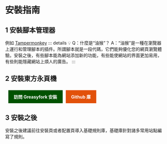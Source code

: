 # 安裝指南
## 1 安裝腳本管理器
例如 [Tampermonkey](https://www.tampermonkey.net/?locale=zh)
::: details 💡 Q：什麼是“油猴”？
A：“油猴”是一種在瀏覽器上運行和管理腳本的插件。所謂腳本就是一段代碼，它們能夠優化您的網頁瀏覽體驗。安裝之後，有些腳本能為網站添加新的功能，有些能使網站的界面更加易用，有些則能隱藏網站上煩人的廣告。
:::

## 2 安裝東方永頁機
<div style="display: flex"><a style="transition: box-shadow .2s; display: inline-block; background-color: #005200; padding: 0.7rem 1.1rem; color: #fff; text-decoration: none; font-weight: 700; height: fit-content; margin: 6px 0 0 10px;" href="https://greasyfork.org/zh-CN/scripts/438684-pagetual">訪問 Greasyfork 安裝</a><a style="transition: box-shadow .2s; display: inline-block; background-color: #e2510a; padding: 0.7rem 1.1rem; color: #fff; text-decoration: none; font-weight: 700; height: fit-content; margin: 6px 0 0 10px;" href="https://raw.githubusercontent.com/hoothin/UserScripts/master/Pagetual/pagetual.user.js">Github 庫</a></div>

## 3 安裝之後
安裝之後建議前往安裝頁或者配置頁導入基礎規則庫，基礎庫針對諸多常用站點編寫了規則。